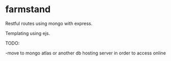 # farmstand

Restful routes using mongo with express.

Templating using ejs.

TODO:

-move to mongo atlas or another db hosting server in order to access online
